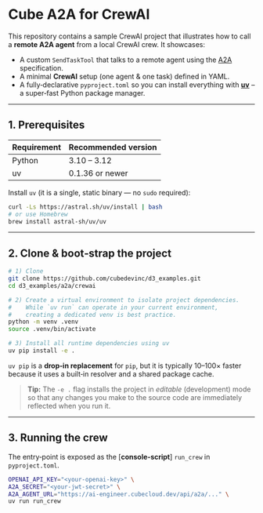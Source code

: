 # Cube A2A for CrewAI

This repository contains a sample CrewAI project that illustrates how to call a **remote A2A agent** from a local CrewAI crew.  It showcases:

* A custom `SendTaskTool` that talks to a remote agent using the [A2A](https://github.com/google/A2A/) specification.
* A minimal **CrewAI** setup (one agent & one task) defined in YAML.
* A fully‑declarative `pyproject.toml` so you can install everything with **[uv](https://github.com/astral-sh/uv)** – a super‑fast Python package manager.

---

## 1. Prerequisites

| Requirement | Recommended version |
|-------------|---------------------|
| Python      | 3.10 – 3.12         |
| uv          | 0.1.36 or newer     |

Install `uv` (it is a single, static binary — no `sudo` required):

```bash
curl -Ls https://astral.sh/uv/install | bash
# or use Homebrew
brew install astral-sh/uv/uv
```

---

## 2. Clone & boot‑strap the project

```bash
# 1) Clone
git clone https://github.com/cubedevinc/d3_examples.git
cd d3_examples/a2a/crewai

# 2) Create a virtual environment to isolate project dependencies.
#    While `uv run` can operate in your current environment,
#    creating a dedicated venv is best practice.
python -m venv .venv
source .venv/bin/activate

# 3) Install all runtime dependencies using uv
uv pip install -e .
```

`uv pip` is a **drop‑in replacement** for `pip`, but it is typically 10–100× faster because it uses a built‑in resolver and a shared package cache.

> **Tip:** The `-e .` flag installs the project in *editable* (development) mode so that any changes you make to the source code are immediately reflected when you run it.

---

## 3. Running the crew

The entry‑point is exposed as the [**console‑script**] `run_crew` in `pyproject.toml`.

```bash
OPENAI_API_KEY="<your‑openai‑key>" \
A2A_SECRET="<your‑jwt‑secret>" \
A2A_AGENT_URL="https://ai-engineer.cubecloud.dev/api/a2a/..." \
uv run run_crew
```